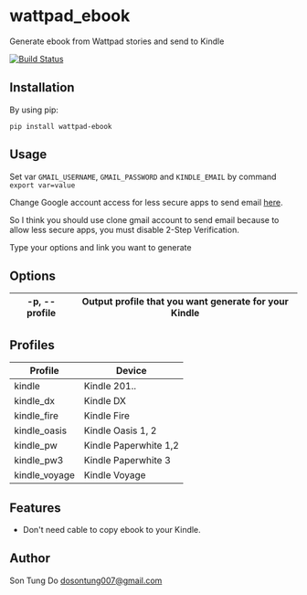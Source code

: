 # wattpad_ebook
Generate ebook from Wattpad stories and send to Kindle


[![Build Status](https://travis-ci.org/tung491/wattpad_ebook.svg?branch=master)](https://travis-ci.org/tung491/wattpad_ebook)

Installation
-------------

By using pip:

    pip install wattpad-ebook


Usage
------
Set var `GMAIL_USERNAME`, `GMAIL_PASSWORD` and `KINDLE_EMAIL` by command `export var=value`

Change Google account access for less secure apps to send email [here](https://support.google.com/accounts/answer/6010255?authuser=2).

So I think you should use clone gmail account to send email because to allow less secure apps, you must disable 2-Step Verification.
 
Type your options and link you want to generate


Options
-------

| -p, --profile 	| Output profile that you want generate for your Kindle 	|
|---------------	|-------------------------------------------------------	|


Profiles
---------

| Profile       	| Device                	|
|---------------	|-----------------------	|
| kindle        	| Kindle 201..          	|
| kindle_dx     	| Kindle DX             	|
| kindle_fire   	| Kindle Fire           	|
| kindle_oasis  	| Kindle Oasis 1, 2     	|
| kindle_pw     	| Kindle Paperwhite 1,2 	|
| kindle_pw3    	| Kindle Paperwhite 3   	|
| kindle_voyage 	| Kindle Voyage         	|


Features
--------

- Don't need cable to copy ebook to your Kindle.                        

Author
------

Son Tung Do <dosontung007@gmail.com>


